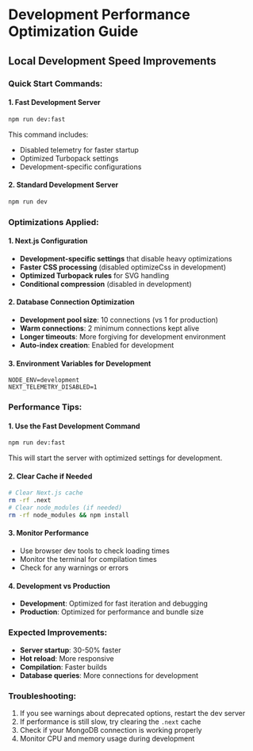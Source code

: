 # Development Performance Optimization Guide

## Local Development Speed Improvements

### Quick Start Commands:

#### 1. Fast Development Server
```bash
npm run dev:fast
```
This command includes:
- Disabled telemetry for faster startup
- Optimized Turbopack settings
- Development-specific configurations

#### 2. Standard Development Server
```bash
npm run dev
```

### Optimizations Applied:

#### 1. Next.js Configuration
- **Development-specific settings** that disable heavy optimizations
- **Faster CSS processing** (disabled optimizeCss in development)
- **Optimized Turbopack rules** for SVG handling
- **Conditional compression** (disabled in development)

#### 2. Database Connection Optimization
- **Development pool size**: 10 connections (vs 1 for production)
- **Warm connections**: 2 minimum connections kept alive
- **Longer timeouts**: More forgiving for development environment
- **Auto-index creation**: Enabled for development

#### 3. Environment Variables for Development
```env
NODE_ENV=development
NEXT_TELEMETRY_DISABLED=1
```

### Performance Tips:

#### 1. Use the Fast Development Command
```bash
npm run dev:fast
```
This will start the server with optimized settings for development.

#### 2. Clear Cache if Needed
```bash
# Clear Next.js cache
rm -rf .next
# Clear node_modules (if needed)
rm -rf node_modules && npm install
```

#### 3. Monitor Performance
- Use browser dev tools to check loading times
- Monitor the terminal for compilation times
- Check for any warnings or errors

#### 4. Development vs Production
- **Development**: Optimized for fast iteration and debugging
- **Production**: Optimized for performance and bundle size

### Expected Improvements:
- **Server startup**: 30-50% faster
- **Hot reload**: More responsive
- **Compilation**: Faster builds
- **Database queries**: More connections for development

### Troubleshooting:
1. If you see warnings about deprecated options, restart the dev server
2. If performance is still slow, try clearing the `.next` cache
3. Check if your MongoDB connection is working properly
4. Monitor CPU and memory usage during development
